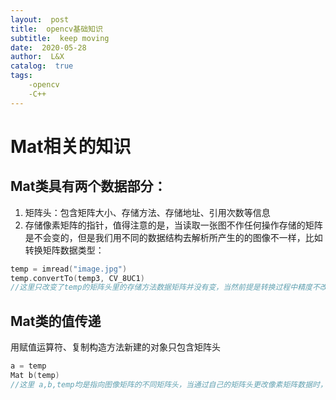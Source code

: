 ```yaml
---
layout:  post
title:  opencv基础知识
subtitle:  keep moving
date:  2020-05-28
author:  L&X
catalog:  true
tags:
    -opencv	
    -C++
---
```


# Mat相关的知识

## Mat类具有两个数据部分：
1. 矩阵头：包含矩阵大小、存储方法、存储地址、引用次数等信息
2. 存储像素矩阵的指针，值得注意的是，当读取一张图不作任何操作存储的矩阵是不会变的，但是我们用不同的数据结构去解析所产生的的图像不一样，比如转换矩阵数据类型：

```c++
temp = imread("image.jpg")
temp.convertTo(temp3, CV_8UC1)
//这里只改变了temp的矩阵头里的存储方法数据矩阵并没有变，当然前提是转换过程中精度不改变，精度改变了那数据矩阵还是会变
```
## Mat类的值传递
用赋值运算符、复制构造方法新建的对象只包含矩阵头

```c++
a = temp
Mat b(temp)   
//这里 a,b,temp均是指向图像矩阵的不同矩阵头，当通过自己的矩阵头更改像素矩阵数据时，就会影响其他的矩阵头
  
```

